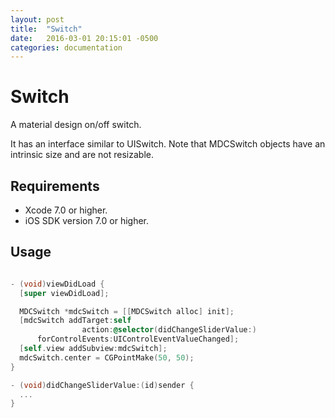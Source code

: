 ```yaml
---
layout: post
title:  "Switch"
date:   2016-03-01 20:15:01 -0500
categories: documentation
---
```

# Switch

A material design on/off switch.

It has an interface similar to UISwitch. Note that MDCSwitch objects have an intrinsic size and are not resizable.

## Requirements

- Xcode 7.0 or higher.
- iOS SDK version 7.0 or higher.

## Usage

```objectivec

- (void)viewDidLoad {
  [super viewDidLoad];

  MDCSwitch *mdcSwitch = [[MDCSwitch alloc] init];
  [mdcSwitch addTarget:self
                action:@selector(didChangeSliderValue:)
      forControlEvents:UIControlEventValueChanged];
  [self.view addSubview:mdcSwitch];
  mdcSwitch.center = CGPointMake(50, 50);
}

- (void)didChangeSliderValue:(id)sender {
  ...
}
```
